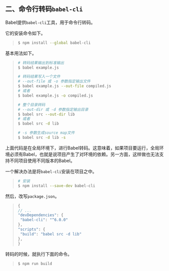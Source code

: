 

## 二、命令行转码`babel-cli`

Babel提供`babel-cli`工具，用于命令行转码。

它的安装命令如下。

> ```bash
> $ npm install --global babel-cli
> ```

基本用法如下。

> ```bash
> # 转码结果输出到标准输出
> $ babel example.js
> 
> # 转码结果写入一个文件
> # --out-file 或 -o 参数指定输出文件
> $ babel example.js --out-file compiled.js
> # 或者
> $ babel example.js -o compiled.js
> 
> # 整个目录转码
> # --out-dir 或 -d 参数指定输出目录
> $ babel src --out-dir lib
> # 或者
> $ babel src -d lib
> 
> # -s 参数生成source map文件
> $ babel src -d lib -s
> ```

上面代码是在全局环境下，进行Babel转码。这意味着，如果项目要运行，全局环境必须有Babel，也就是说项目产生了对环境的依赖。另一方面，这样做也无法支持不同项目使用不同版本的Babel。

一个解决办法是将`babel-cli`安装在项目之中。

> ```bash
> # 安装
> $ npm install --save-dev babel-cli
> ```

然后，改写`package.json`。

> ```javascript
> {
> // ...
> "devDependencies": {
>  "babel-cli": "^6.0.0"
> },
> "scripts": {
>  "build": "babel src -d lib"
> },
> }
> ```

转码的时候，就执行下面的命令。

> ```javascript
> $ npm run build
> ```

## 